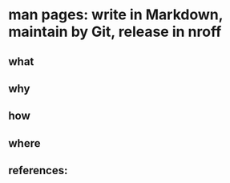 man pages: write in Markdown, maintain by Git, release in nroff
====

what
----

why
----

how
----

where
----

references:
----
